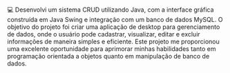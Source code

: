 💻 Desenvolvi um sistema CRUD utilizando Java, com a interface gráfica construída em Java Swing e integração com um banco de dados MySQL. 
O objetivo do projeto foi criar uma aplicação de desktop para gerenciamento de dados, onde o usuário pode cadastrar, visualizar, editar e excluir informações de maneira simples e eficiente. 
Este projeto me proporcionou uma excelente oportunidade para aprimorar minhas habilidades tanto em programação orientada a objetos quanto em manipulação de banco de dados.
